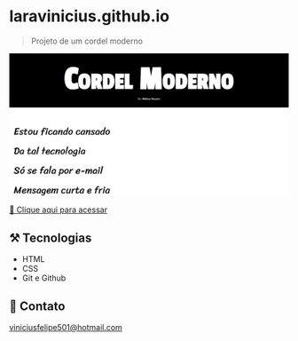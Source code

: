 # laravinicius.github.io

> Projeto de um cordel moderno

![preview](./.github/laravinicius.github.io_projeto-cordel_.png)

[🔗 Clique aqui para acessar](https://laravinicius.github.io/projeto-cordel)

## ⚒️ Tecnologias

- HTML
- CSS
- Git e Github

## 📇 Contato

viniciusfelipe501@hotmail.com